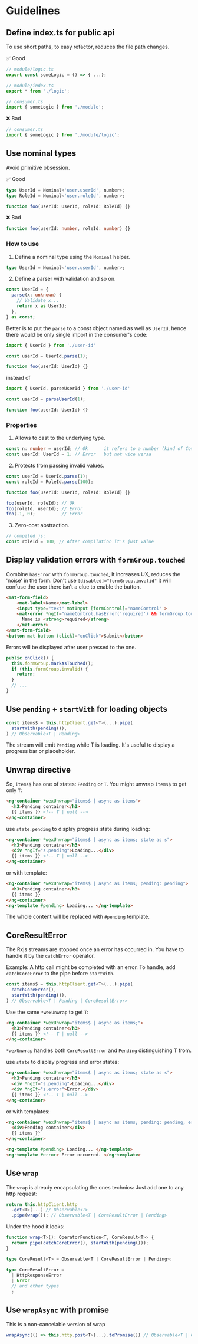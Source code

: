# Guidelines

## Define index.ts for public api
To use short paths, to easy refactor, reduces the file path changes.

✅ Good
```typescript
// module/logic.ts
export const someLogic = () => { ...};

// module/index.ts
export * from './logic';

// consumer.ts
import { someLogic } from './module';
```

❌ Bad

```typescript
// consumer.ts
import { someLogic } from './module/logic';
```

## Use nominal types

Avoid primitive obsession.

✅ Good
```typescript
type UserId = Nominal<'user.userId', number>;
type RoleId = Nominal<'user.roleId', number>;

function foo(userId: UserId, roleId: RoleId) {}
```

❌ Bad
```typescript
function foo(userId: number, roleId: number) {}
```

### **How to use**

1. Define a nominal type using the `Nominal` helper.
```typescript
type UserId = Nominal<'user.userId', number>;
```
2. Define a parser with validation and so on.
```typescript
const UserId = {
  parse(x: unknown) {
    // Validate x...
    return x as UserId;
  },
} as const;
```
Better is to put the `parse` to a const object named as well as `UserId`, hence there would be only single import in the consumer's code:
```typescript
import { UserId } from './user-id'

const userId = UserId.parse(1);

function foo(userId: UserId) {}
```
instead of
```typescript
import { UserId, parseUserId } from './user-id'

const userId = parseUserId(1);

function foo(userId: UserId) {}
```
### **Properties**
1. Allows to cast to the underlying type.
```typescript
const n: number = userId; // Ok      it refers to a number (kind of Covariance),
const userId: UserId = 1; // Error   but not vice versa
```
2. Protects from passing invalid values.
```typescript
const userId = UserId.parse(1);
const roleId = RoleId.parse(100);

function foo(userId: UserId, roleId: RoleId) {}

foo(userId, roleId); // Ok
foo(roleId, userId); // Error
foo(-1, 0);          // Error
```
3. Zero-cost abstraction.
```javascript
// compiled js:
const roleId = 100; // After compilation it's just value
```

## Display validation errors with `formGroup.touched`
Combine `hasError` with `formGroup.touched`, It increases UX, reduces the 'noise' in the form.
Don't use `[disabled]="formGroup.invalid"` it will confuse the user there isn't a clue to enable the button.
```html
<mat-form-field>
    <mat-label>Name</mat-label>
    <input type="text" matInput [formControl]="nameControl" >
    <mat-error *ngIf="nameControl.hasError('required') && formGroup.touched">
      Name is <strong>required</strong>
    </mat-error>
</mat-form-field>
<button mat-button (click)="onClick">Submit</button>
```
Errors will be displayed after user pressed to the one.
```typescript
public onClick() {
  this.formGroup.markAsTouched();
  if (this.formGroup.invalid) {
    return;
  }
  // ...
}
```
## Use `pending` + `startWith` for loading objects
```typescript
const items$ = this.httpClient.get<T>(...).pipe(
  startWith(pending()),
) // Observable<T | Pending>
```
The stream will emit `Pending` while T is loading. It's useful to display a progress bar or placeholder.
## Unwrap directive
So, `items$` has one of states: `Pending` or `T`. You might unwrap `items$` to get only `T`:
```html
<ng-container *wexUnwrap="items$ | async as items">
  <h3>Pending container</h3>
  {{ items }} <!-- T | null -->
</ng-container>
```
use `state.pending` to display progress state during loading:
```html
<ng-container *wexUnwrap="items$ | async as items; state as s">
  <h3>Pending container</h3>
  <div *ngIf="s.pending">Loading...</div>
  {{ items }} <!-- T | null -->
</ng-container>
```

or with template:
```html
<ng-container *wexUnwrap="items$ | async as items; pending: pending">
  <h3>Pending container</h3>
  {{ items }}
</ng-container>
<ng-template #pending> Loading... </ng-template>
```
The whole content will be replaced with `#pending` template.
## CoreResultError
The Rxjs streams are stopped once an error has occurred in. You have to handle it by the `catchError` operator.

Example:
A http call might be completed with an error. To handle, add `catchCoreError` to the pipe before `startWith`.
```typescript
const items$ = this.httpClient.get<T>(...).pipe(
  catchCoreError(),
  startWith(pending()),
) // Observable<T | Pending | CoreResultError>
```
Use the same `*wexUnwrap` to get `T`:
```html
<ng-container *wexUnwrap="items$ | async as items;">
  <h3>Pending container</h3>
  {{ items }} <!-- T | null -->
</ng-container>
```
`*wexUnwrap` handles both `CoreResultError` and `Pending` distinguishing T from.

use `state` to display progress and error states:
```html
<ng-container *wexUnwrap="items$ | async as items; state as s">
  <h3>Pending container</h3>
  <div *ngIf="s.pending">Loading...</div>
  <div *ngIf="s.error">Error.</div>
  {{ items }} <!-- T | null -->
</ng-container>
```

or with templates:
```html
<ng-container *wexUnwrap="items$ | async as items; pending: pending; error: error">
  <div>Pending container</div>
  {{ items }}
</ng-container>

<ng-template #pending> Loading... </ng-template>
<ng-template #error> Error occurred. </ng-template>
```
## Use `wrap`
The `wrap` is already encapsulating the ones technics:
Just add one to any http request:
```typescript
return this.httpClient.http
  .get<T>(...) // Observable<T>
  .pipe(wrap()); // Observable<T | CoreResultError | Pending>
```
Under the hood it looks:
```typescript
function wrap<T>(): OperatorFunction<T, CoreResult<T>> {
  return pipe(catchCoreError(), startWith(pending()));
}

type CoreResult<T> = Observable<T | CoreResultError | Pending>;

type CoreResultError =
  | HttpResponseError
  | Error
  // and other types
  ;
```

## Use ```wrapAsync``` with promise
This is a non-cancelable version of wrap
```typescript
wrapAsync(() => this.http.post<T>(...).toPromise()) // Observable<T | CoreResultError | Pending>
```
